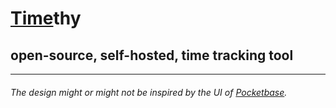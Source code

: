 # <u>Time</u>thy
## open-source, self-hosted, time tracking tool

---



###### The design might or might not be inspired by the UI of <a href="https://pocketbase.com">Pocketbase</a>.